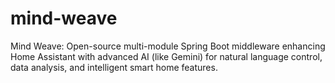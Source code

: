 # mind-weave
Mind Weave: Open-source multi-module Spring Boot middleware enhancing Home Assistant with advanced AI (like Gemini) for natural language control, data analysis, and intelligent smart home features.
